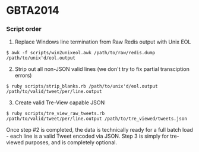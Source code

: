 GBTA2014
=======

### Script order
1. Replace Windows line termination from Raw Redis output with Unix EOL
```shell
$ awk -f scripts/win2unixeol.awk /path/to/raw/redis.dump /path/to/unix'd/eol.output
```
2. Strip out all non-JSON valid lines (we don't try to fix partial transciption errors)
```shell
$ ruby scripts/strip_blanks.rb /path/to/unix'd/eol.output /path/to/valid/tweet/per/line.output
```
3. Create valid Tre-View capable JSON
```shell
$ ruby scripts/tre_view_raw_tweets.rb /path/to/valid/tweet/per/line.output /path/to/tre_viewed/tweets.json
```

Once step #2 is completed, the data is technically ready for a full batch load - each line is a valid
Tweet encoded via JSON.  Step 3 is simply for tre-viewed purposes, and is completely optional.
